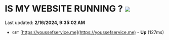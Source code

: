 # IS MY WEBSITE RUNNING ? [![](https://img.shields.io/static/v1?label=Sponsor&message=%E2%9D%A4&logo=GitHub&color=%23fe8e86)](https://github.com/sponsors/<username>)

Last updated: **2/16/2024, 9:35:02 AM**

- `GET` [https://youssefservice.me](https://youssefservice.me) - **Up** (127ms)
